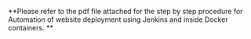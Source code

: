 **Please refer to the pdf file attached for the step by step procedure for Automation of website deployment using Jenkins and inside Docker containers. **
